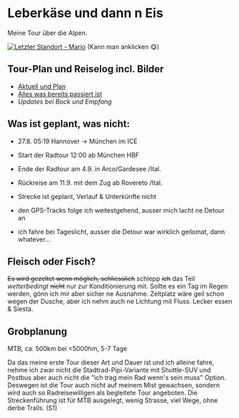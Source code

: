 # Leberkäse und dann n Eis
Meine Tour über die Alpen.

[![Letzter Standort - Mario](https://img.shields.io/badge/Letzter_Standort-Mario-brightgreen?style=for-the-badge&logo=map&logoColor=white)](https://maps.app.goo.gl/tHCADUPDQJbHLftMA)
(Kann man anklicken 😋)

## Tour-Plan und Reiselog incl. Bilder
- [Aktuell und Plan](https://github.com/splosch/transalp_log/issues?q=sort%3Acreated-asc)
- [Alles was bereits passiert ist](https://github.com/splosch/transalp_log/issues?q=is%3Aissue+is%3Aclosed)
- *Updates bei Bock und Empfang*

## Was ist geplant, was nicht:
- 27.8. 05:19 Hannover -> München im ICE
- Start der Radtour 12:00 ab München HBF
- Ende der Radtour am 4.9. in Arco/Gardesee /Ital.
- Rückreise am 11.9. mit dem Zug ab Rovereto /Ital.

- Strecke ist geplant, Verlauf & Unterkünfte nicht
- den GPS-Tracks folge ich weitestgehend, ausser mich lacht ne Detour an
- ich fahre bei Tageslicht, ausser die Detour war wirklich geilomat, dann whatever...

## Fleisch oder Fisch?
~~Es wird gezeltet wenn möglich, schliesslich~~ schlepp ~~ich~~ das Teil *wetterbedingt* ~~nicht~~ nur zur Konditionierung mit.
Sollte es ein Tag im Regen werden, gönn ich mir aber sicher ne Ausnahme.
Zeltplatz wäre geil schon wegen der Dusche, aber ich nehm auch ne Lichtung mit Fluss.
Lecker essen & Siesta.

## Grobplanung
MTB, ca. 500km bei <5000hm, 5-7 Tage

Da das meine erste Tour dieser Art und Dauer ist und ich alleine fahre, nehme ich zwar nicht die Stadtrad-Pipi-Variante mit Shuttle-SUV und Postbus aber auch nicht die "ich trag mein Rad wenn's sein muss" Option.
Deswegen ist die Tour auch nicht auf meinem Mist gewachsen, sondern wird auch so Radreisewilligen als begleitete Tour angeboten. Die Streckenführung ist für MTB ausgelegt, wenig Strasse, viel Wege, ohne derbe Trails. (S1)
